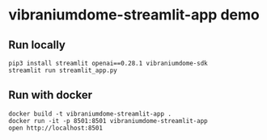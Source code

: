 # vibraniumdome-streamlit-app demo

## Run locally
```
pip3 install streamlit openai==0.28.1 vibraniumdome-sdk 
streamlit run streamlit_app.py
```

## Run with docker
```
docker build -t vibraniumdome-streamlit-app .
docker run -it -p 8501:8501 vibraniumdome-streamlit-app
open http://localhost:8501
```